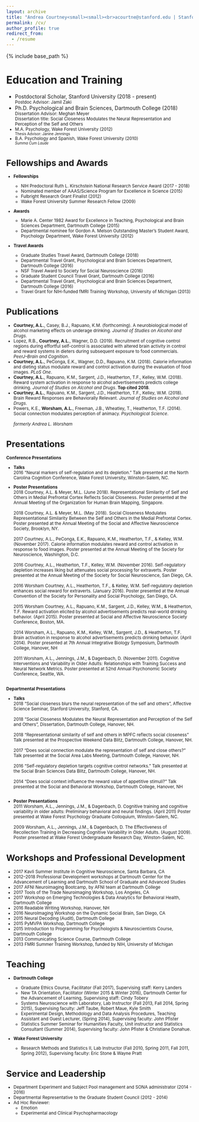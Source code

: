 ```yaml
---
layout: archive
title: "Andrea Courtney<small><small><br>acourtne@stanford.edu | Stanford University |<br> Department of Psychology, Jordan Hall, 450 Serra Mall (Building 420) | Stanford, CA 94305<br></small></small>"
permalink: /cv/
author_profile: true
redirect_from:
  - /resume
---
```


{% include base_path %}

Education and Training
======
* Postdoctoral Scholar, Stanford University (2018 - present)<small><br>Postdoc Advisor: Jamil Zaki<br></small>
* Ph.D. Psychological and Brain Sciences, Dartmouth College (2018)<small><br>Dissertation Advisor: Meghan Meyer<br>
  Dissertation title: Social Closeness Modulates the Neural Representation and Perception of the Self and Others
* M.A. Psychology, Wake Forest University (2012)<small><br>Thesis Advisor: Janine Jennings<br></small>			       
* B.A. Psychology and Spanish, Wake Forest University (2010)<small><br><em>Summa Cum Laude<br></em></small>

Fellowships and Awards
======
* **Fellowships**
  * NIH Predoctoral Ruth L. Kirschstein National Research Service Award (2017 - 2018)
  * Nominated member of AAAS/Science Program for Excellence in Science (2015)	
  * Fulbright Research Grant Finalist (2012)
  * Wake Forest University Summer Research Fellow (2009)

* **Awards**
  * Marie A. Center 1982 Award for Excellence in Teaching, Psychological and Brain Sciences Department, Dartmouth College (2015)
  * Departmental nominee for Gordon A. Melson Outstanding Master’s Student Award, Psychology Department, Wake Forest University (2012)

* **Travel Awards**	
  * Graduate Studies Travel Award, Dartmouth College (2018)
  * Departmental Travel Grant, Psychological and Brain Sciences Department, Dartmouth College (2016)	
  * NSF Travel Award to Society for Social Neuroscience (2016)
  * Graduate Student Council Travel Grant, Dartmouth College (2016)	
  * Departmental Travel Grant, Psychological and Brain Sciences Department, Dartmouth College (2016)
  * Travel Grant for NIH-funded fMRI Training Workshop, University of Michigan (2013)
  
Publications
======
* **Courtney, A.L.**, Casey, B.J., Rapuano, K.M. (forthcoming). A neurobiological model of alcohol marketing effects on underage drinking. _Journal of Studies on Alcohol and Drugs_.
* Lopez, R.B., **Courtney, A.L.**, Wagner, D.D. (2019). Recruitment of cognitive control regions during effortful self-control is associated with altered brain activity in control and reward systems in dieters during subsequent exposure to food commercials. _PeerJ–Brain and Cognition_.
* **Courtney, A.L.**, PeConga, E.K., Wagner, D.D., Rapuano, K.M. (2018). Calorie information and dieting status modulate reward and control activation during the evaluation of food images. _PLoS One_.
* **Courtney, A.L.**, Rapuano, K.M., Sargent, J.D., Heatherton, T.F., Kelley, W.M. (2018). Reward system activation in response to alcohol advertisements predicts college drinking. _Journal of Studies on Alcohol and Drugs_. **Top cited 2018**.
* **Courtney, A.L.**, Rapuano, K.M., Sargent, J.D., Heatherton, T.F., Kelley, W.M. (2018). Brain Reward Responses are Behaviorally Relevant. _Journal of Studies on Alcohol and Drugs_.
* Powers, K.E., **Worsham, A.L.**, Freeman, J.B., Wheatley, T., Heatherton, T.F. (2014). Social connection modulates perception of animacy. _Psychological Science_.
<br><br><em>formerly Andrea L. Worsham</em>
  
Presentations
======
**Conference Presentations**

* **Talks**
<br>2016	“Neural markers of self-regulation and its depletion.” Talk presented at the North Carolina Cognition Conference, Wake Forest University, Winston-Salem, NC.

* **Poster Presentations**
<br>2018	Courtney, A.L. & Meyer, M.L. (June 2018). Representational Similarity of Self and Others in Medial Prefrontal Cortex Reflects Social Closeness. Poster presented at the Annual Meeting of the Organization for Human Brain Mapping, Singapore.<br><br>
2018	Courtney, A.L. & Meyer, M.L. (May 2018). Social Closeness Modulates Representational Similarity Between the Self and Others in the Medial Prefrontal Cortex. Poster presented at the Annual Meeting of the Social and Affective Neuroscience Society, Brooklyn, NY.<br><br>
2017 	Courtney, A.L., PeConga, E.K., Rapuano, K.M., Heatherton, T.F., & Kelley, W.M. (November 2017). Calorie information modulates reward and control activation in response to food images. Poster presented at the Annual Meeting of the Society for Neuroscience, Washington, D.C.<br><br>
2016	Courtney, A.L., Heatherton, T.F., Kelley, W.M. (November 2016). Self-regulatory depletion increases liking but attenuates social processing for extraverts. Poster presented at the Annual Meeting of the Society for Social Neuroscience, San Diego, CA.<br><br>
2016	Worsham Courtney, A.L., Heatherton, T.F., & Kelley, W.M. Self-regulatory depletion enhances social reward for extraverts. (January 2016). Poster presented at the Annual Convention of the Society for Personality and Social Psychology, San Diego, CA.<br><br>
2015	Worsham Courtney, A.L., Rapuano, K.M., Sargent, J.D., Kelley, W.M., & Heatherton, T.F.  Reward activation elicited by alcohol advertisements predicts real-world drinking behavior. (April 2015). Poster presented at Social and Affective Neuroscience Society Conference, Boston, MA.<br><br>
2014	Worsham, A.L., Rapuano, K.M., Kelley, W.M., Sargent, J.D., & Heatherton, T.F. Brain activation in response to alcohol advertisements predicts drinking behavior. (April 2014). Poster presented at 7th Annual Integrative Biology Symposium, Dartmouth College, Hanover, NH <br><br>
2011	Worsham, A.L., Jennings, J.M., & Dagenbach, D. (November 2011). Cognitive Interventions and Variability in Older Adults: Relationships with Training Success and Neural Network Metrics. Poster presented at 52nd Annual Psychonomic Society Conference, Seattle, WA.<br><br>

**Departmental Presentations**

* **Talks**
<br>2018	“Social closeness blurs the neural representation of the self and others”, Affective Science Seminar, Stanford University, Stanford, CA.<br><br>
2018	“Social Closeness Modulates the Neural Representation and Perception of the Self and Others”, Dissertation, Dartmouth College, Hanover, NH.<br><br>
2018	“Representational similarity of self and others in MPFC reflects social closeness” Talk presented at the Prospective Weekend Data Blitz, Dartmouth College, Hanover, NH.<br><br>
2017	“Does social connection modulate the representation of self and close others?” Talk presented at the Social Area Labs Meeting, Dartmouth College, Hanover, NH.<br><br>
2016	“Self-regulatory depletion targets cognitive control networks.” Talk presented at the Social Brain Sciences Data Blitz, Dartmouth College, Hanover, NH.<br><br>
2014	“Does social context influence the reward value of appetitive stimuli?” Talk presented at the Social and Behavioral Workshop, Dartmouth College, Hanover, NH<br><br>

* **Poster Presentations**
<br>2011	Worsham, A.L., Jennings, J.M., & Dagenbach, D. Cognitive training and cognitive variability in older adults: Preliminary behavioral and neural findings. (April 2011) Poster presented at Wake Forest Psychology Graduate Colloquium, Winston-Salem, NC.<br><br>
2009	Worsham, A.L., Jennings, J.M., & Dagenbach, D. The Effectiveness of Recollection Training in Decreasing Cognitive Variability in Older Adults. (August 2009). Poster presented at Wake Forest Undergraduate Research Day, Winston-Salem, NC.

  
Workshops and Professional Development
======
* 2017 Kavli Summer Institute in Cognitive Neuroscience, Santa Barbara, CA
* 2012–2018 Professional Development workshops at Dartmouth Center for the Advancement of Learning and Dartmouth School of Graduate and Advanced Studies
* 2017	AFNI Neuroimaging Bootcamp, by AFNI team at Dartmouth College
* 2017	Tools of the Trade Neuroimaging Workshop, Los Angeles, CA 
* 2017	Workshop on Emerging Technologies & Data Analytics for Behavioral Health, Dartmouth College
* 2016	Readable Writing Workshop, Hanover, NH
* 2016	NeuroImaging Workshop on the Dynamic Social Brain, San Diego, CA
* 2015	Neural Decoding (Audit), Dartmouth College
* 2015	PyMVPA Workshop, Dartmouth College
* 2015	Introduction to Programming for Psychologists & Neuroscientists Course, Dartmouth College	
* 2013	Communicating Science Course, Dartmouth College
* 2013	FMRI Summer Training Workshop, funded by NIH, University of Michigan		
  
Teaching
======
* **Dartmouth College**
	* Graduate Ethics Course, Facilitator (Fall 2017), Supervising staff: Kerry Landers
	* New TA Orientation, Facilitator (Winter 2015 & Winter 2016), Dartmouth Center for the Advancement of Learning, Supervising staff: Cindy Tobery
	* Systems Neuroscience with Laboratory, Lab Instructor (Fall 2013, Fall 2014, Spring 2015), Supervising faculty: Jeff Taube, Robert Maue, Kyle Smith
	* Experimental Design, Methodology and Data Analysis Procedures, Teaching Assistant and Guest Lecturer, (Spring 2014), Supervising faculty: John Pfister
	* Statistics Summer Seminar for Humanities Faculty, Unit instructor and Statistics Consultant (Summer 2014), Supervising faculty: John Pfister & Christiane Donahue. 

* **Wake Forest University**
	* Research Methods and Statistics II, Lab Instructor (Fall 2010, Spring 2011, Fall 2011, Spring 2012), Supervising faculty: Eric Stone & Wayne Pratt
  
Service and Leadership
======
* Department Experiment and Subject Pool management and SONA administrator (2014 - 2016)
* Departmental Representative to the Graduate Student Council (2012 - 2014)
* Ad Hoc Reviewer: 
	* Emotion
	* Experimental and Clinical Psychopharmacology
